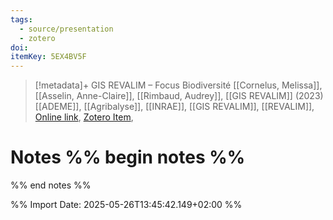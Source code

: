 ```yaml
---
tags:
  - source/presentation
  - zotero
doi: 
itemKey: 5EX4BV5F
---
```

>[!metadata]+
> GIS REVALIM – Focus Biodiversité
> [[Cornelus, Melissa]], [[Asselin, Anne-Claire]], [[Rimbaud, Audrey]], 
> [[GIS REVALIM]] (2023)
> [[ADEME]], [[Agribalyse]], [[INRAE]], [[GIS REVALIM]], [[REVALIM]], 
> [Online link](https://www.dailymotion.com/video/x9bzv3y), [Zotero Item](zotero://select/library/items/5EX4BV5F), 

# Notes %% begin notes %%

%% end notes %%




%% Import Date: 2025-05-26T13:45:42.149+02:00 %%
